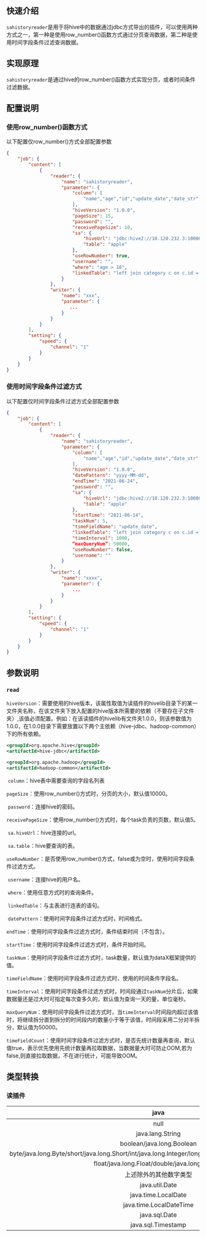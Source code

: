 ## 快速介绍

```sahistoryreader```是用于将hive中的数据通过jdbc方式导出的插件，可以使用两种方式之一，第一种是使用row_number()函数方式通过分页查询数据，第二种是使用时间字段条件过滤查询数据。

## **实现原理**

```sahistoryreader```是通过hive的row_number()函数方式实现分页，或者时间条件过滤数据。

## 配置说明

### 使用row_number()函数方式

以下配置仅row_number()方式全部配置参数

```json
{
    "job": {
        "content": [
            {
                "reader": {
                    "name": "sahistoryreader",
                    "parameter": {
                        "column": [
                            "name","age","id","update_date","date_str"
                        ],
                        "hiveVersion": "1.0.0",
                        "pageSize": 15,
                        "password": "",
                        "receivePageSize": 10,
                        "sa": {
                            "hiveUrl": "jdbc:hive2://10.120.232.3:10000/test",
                            "table": "apple"
                        },
                        "useRowNumber": true,
                        "username": "",
                        "where": "age > 18",
                        "linkedTable": "left join category c on c.id = apple.categoryId"
                    }
                },
                "writer": {
                    "name": "xxx",
                    "parameter": {
                       ...
                    }
                }
            }
        ],
        "setting": {
            "speed": {
                "channel": "1"
            }
        }
    }
}
```

### 使用时间字段条件过滤方式

以下配置仅时间字段条件过滤方式全部配置参数

```json
{
    "job": {
        "content": [
            {
                "reader": {
                    "name": "sahistoryreader",
                    "parameter": {
                        "column": [
                            "name","age","id","update_date","date_str"
                        ],
                        "hiveVersion": "1.0.0",
                        "datePattern": "yyyy-MM-dd",
                        "endTime": "2021-06-24",
                        "password": "",
                        "sa": {
                            "hiveUrl": "jdbc:hive2://10.120.232.3:10000/test",
                            "table": "apple"
                        },
                        "startTime": "2021-06-14",
                        "taskNum": 5,
                        "timeFieldName": "update_date",
                        "linkedTable": "left join category c on c.id = apple.categoryId",
                        "timeInterval": 1000,
                        “maxQueryNum”: 50000,
                        "useRowNumber": false,
                        "username": ""
                    }
                },
                "writer": {
                    "name": "xxxx",
                    "parameter": {
                        ...
                    }
                }
            }
        ],
        "setting": {
            "speed": {
                "channel": "1"
            }
        }
    }
}
```

## **参数说明**

### ``read``

​		```hiveVersion```：需要使用的hive版本，该属性取值为读插件的hivelib目录下的某一文件夹名称，在该文件夹下放入配置的hive版本所需要的依赖（不要存在子文件夹）,该值必须配置。例如：在该读插件的hivelib有文件夹1.0.0，则该参数值为1.0.0，在1.0.0目录下需要放置以下两个主依赖（hive-jdbc、hadoop-common）下的所有依赖。

```xml
<groupId>org.apache.hive</groupId>
<artifactId>hive-jdbc</artifactId>

<groupId>org.apache.hadoop</groupId>
<artifactId>hadoop-common</artifactId>
```

​		`column`：hive表中需要查询的字段名列表

​		`pageSize`：使用row_number()方式时，分页的大小，默认值10000。

​		`password`：连接hive的密码。

​		`receivePageSize`：使用row_number()方式时，每个task负责的页数，默认值5。

​		`sa.hiveUrl`：hive连接的url。

​		`sa.table`：hive要查询的表。

​		`useRowNumber`：是否使用row_number()方式，false或为空时，使用时间字段条件过滤方式。

​		`username`：连接hive的用户名。

​		`where`：使用任意方式时的查询条件。

​	        `linkedTable`：与主表进行连表的语句。

​		`datePattern`：使用时间字段条件过滤方式时，时间格式。

​		`endTime`：使用时间字段条件过滤方式时，条件结束时间（不包含）。

​		`startTime`：使用时间字段条件过滤方式时，条件开始时间。

​		`taskNum`：使用时间字段条件过滤方式时，task数量，默认值为dataX框架提供的值。

​		`timeFieldName`：使用时间字段条件过滤方式时，使用的时间条件字段名。

​		`timeInterval`：使用时间字段条件过滤方式时，时间段通过```taskNum```分片后，如果数据量还是过大时可指定每次查多久的，默认值为查询一天的量，单位毫秒。

​		```maxQueryNum```：使用时间字段条件过滤方式时，当```timeInterval```时间段内超过该值时，将继续拆分直到拆分的时间段内的数量小于等于该值，时间段采用二分对半拆分，默认值为50000。

​		```timeFieldCount```：使用时间字段条件过滤方式时，是否先统计数量再查询，默认值true，表示优先使用先统计数量再拉取数据，当数据量大时可防止OOM,若为false,则直接拉取数据，不在进行统计，可能导致OOM。

## **类型转换**

###  读插件

|                   java                   |    dataX     |      dataX实际类型       |
| :--------------------------------------: | :----------: | :------------------: |
|                   null                   | StringColumn |   java.lang.String   |
|             java.lang.String             | StringColumn |   java.lang.String   |
|        boolean/java.long.Boolean         |  BoolColumn  |  java.lang.Boolean   |
| byte/java.long.Byte/short/java.long.Short/int/java.long.Integer/long/java.long.Long/java.math.BigInteger |  LongColumn  | java.math.BigInteger |
| float/java.long.Float/double/java.long.Double | DoubleColumn |   java.lang.String   |
|               上述除外的其他数字类型                | DoubleColumn |   java.lang.String   |
|              java.util.Date              |  DateColumn  |    java.util.Date    |
|           java.time.LocalDate            |  DateColumn  |    java.util.Date    |
|         java.time.LocalDateTime          |  DateColumn  |    java.util.Date    |
|              java.sql.Date               |  DateColumn  |    java.util.Date    |
|            java.sql.Timestamp            |  DateColumn  |    java.util.Date    |

